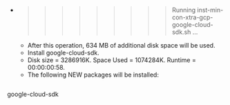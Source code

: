 * >>>>>>>>> Running inst-min-con-xtra-gcp-google-cloud-sdk.sh ...
  * After this operation, 634 MB of additional disk space will be used.
  * Install google-cloud-sdk.
  * Disk size = 3286916K. Space Used = 1074284K. Runtime = 00:00:00:58.
  * The following NEW packages will be installed:
  ```bash
google-cloud-sdk
  ```
